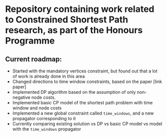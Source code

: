 # Repository containing work related to Constrained Shortest Path research, as part of the Honours Programme 

## Current roadmap:

- Started with the mandatory vertices constraint, but found out that a lot of work is already done in this area
- Changed directions to time window constraints, based on the paper [link paper]
- Implemented DP algorithm based on the assumption of only non-negative node costs.
- Implemented basic CP model of the shortest path problem with time window and node costs
- Implemented a new global constraint called `time_windows`, and a new propagator corresponding to it
- Currently comparing existing solution vs DP vs basic CP model vs model with the `time_windows` propagator